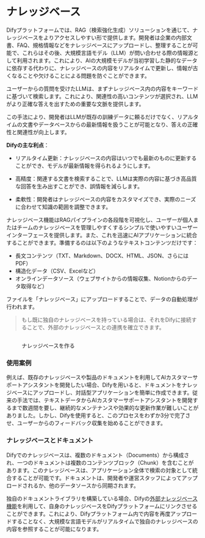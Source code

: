 # ナレッジベース

Difyプラットフォームでは、RAG（検索強化生成）ソリューションを通じて、ナレッジベースをよりアクセスしやすい形で提供します。開発者は企業の内部文書、FAQ、規格情報などをナレッジベースにアップロードし、整理することが可能で、これらはその後、大規模言語モデル（LLM）が問い合わせる際の情報源として利用されます。これにより、AIの大規模モデルが当初学習した静的なデータに依存する代わりに、ナレッジベースの内容をリアルタイムで更新し、情報が古くなることや欠けることによる問題を防ぐことができます。

ユーザーからの質問を受けたLLMは、まずナレッジベース内の内容をキーワードに基づいて検索します。これにより、関連性の高いコンテンツが選択され、LLMがより正確な答えを出すための重要な文脈を提供します。

この手法により、開発者はLLMが既存の訓練データに頼るだけでなく、リアルタイムの文書やデータベースからの最新情報を扱うことが可能となり、答えの正確性と関連性が向上します。

**Difyの主な利点**：

* リアルタイム更新：ナレッジベースの内容はいつでも最新のものに更新することができ、モデルが最新情報を得られるようにします。

* 高精度：関連する文書を検索することで、LLMは実際の内容に基づき高品質な回答を生み出すことができ、誤情報を減らします。

* 柔軟性：開発者はナレッジベースの内容をカスタマイズでき、実際のニーズに合わせて知識の範囲を調整できます。

ナレッジベース機能はRAGパイプラインの各段階を可視化し、ユーザーが個人またはチームのナレッジベースを管理しやすくするシンプルで使いやすいユーザーインターフェースを提供します。また、これを迅速にAIアプリケーションに統合することができます。準備するのは以下のようなテキストコンテンツだけです：

* 長文コンテンツ（TXT、Markdown、DOCX、HTML、JSON、さらにはPDF）
* 構造化データ（CSV、Excelなど）
* オンラインデータソース（ウェブサイトからの情報収集、Notionからのデータ取得など）

ファイルを「ナレッジベース」にアップロードすることで、データの自動処理が行われます。

> もし既に独自のナレッジベースを持っている場合は、それをDifyに接続することで、外部のナレッジベースとの連携を確立できます。

<figure><img src="https://assets-docs.dify.ai/2024/12/081d73351099a73061fc201194fd2c0a.png" alt=""><figcaption><p>ナレッジベースを作る</p></figcaption></figure>

### 使用案例

例えば、既存のナレッジベースや製品のドキュメントを利用してAIカスタマーサポートアシスタントを開発したい場合、Difyを用いると、ドキュメントをナレッジベースにアップロードし、対話型アプリケーションを簡単に作成できます。従来の手法では、テキストデータからAIカスタマーサポートアシスタントを開発するまで数週間を要し、継続的なメンテナンスや効果的な更新作業が難しいことがありました。しかし、Difyを使用すると、このプロセスをわずか3分で完了させ、ユーザーからのフィードバック収集を始めることができます。

### ナレッジベースとドキュメント

Difyでのナレッジベースは、複数のドキュメント（Documents）から構成され、一つのドキュメントは複数のコンテンツブロック（Chunk）を含むことがあります。このナレッジベースは、アプリケーション全体で検索の対象として統合することが可能です。ドキュメントは、開発者や運営スタッフによってアップロードされるか、他のデータソースから同期されます。

独自のドキュメントライブラリを構築している場合、Difyの[外部ナレッジベース機能](./connect-external-knowledge-base.md)を利用して、自身のナレッジベースをDifyプラットフォームにリンクさせることができます。これにより、Difyプラットフォーム内で内容を再度アップロードすることなく、大規模な言語モデルがリアルタイムで独自のナレッジベースの内容を参照することが可能になります。